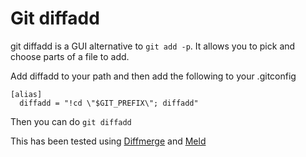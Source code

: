 # Git diffadd

git diffadd is a GUI alternative to `git add -p`. It allows you to pick and choose parts
of a file to add.

Add diffadd to your path and then add the following to your .gitconfig

    [alias]
      diffadd = "!cd \"$GIT_PREFIX\"; diffadd"


Then you can do `git diffadd`

This has been tested using [Diffmerge](https://sourcegear.com/diffmerge/) and [Meld](http://meldmerge.org/)
